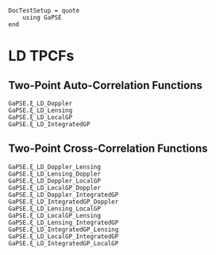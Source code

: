 ```@meta
DocTestSetup = quote
    using GaPSE
end
```

# LD TPCFs

## Two-Point Auto-Correlation Functions

```@docs
GaPSE.ξ_LD_Doppler
GaPSE.ξ_LD_Lensing
GaPSE.ξ_LD_LocalGP
GaPSE.ξ_LD_IntegratedGP
```

## Two-Point Cross-Correlation Functions

```@docs
GaPSE.ξ_LD_Doppler_Lensing
GaPSE.ξ_LD_Lensing_Doppler
GaPSE.ξ_LD_Doppler_LocalGP
GaPSE.ξ_LD_LocalGP_Doppler
GaPSE.ξ_LD_Doppler_IntegratedGP
GaPSE.ξ_LD_IntegratedGP_Doppler
GaPSE.ξ_LD_Lensing_LocalGP
GaPSE.ξ_LD_LocalGP_Lensing
GaPSE.ξ_LD_Lensing_IntegratedGP
GaPSE.ξ_LD_IntegratedGP_Lensing
GaPSE.ξ_LD_LocalGP_IntegratedGP
GaPSE.ξ_LD_IntegratedGP_LocalGP
```

